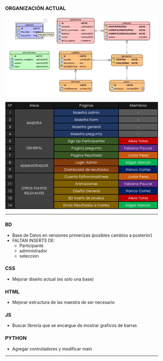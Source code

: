 ### ORGANIZACIÓN ACTUAL

![alt text](diagramaBD.png)

![alt text](relacionTrabajo.png)


-----


### BD
- Base de Datos en versiones primerizas (posibles cambios a posterior)
- FALTAN INSERTS DE:
  - Participante
  - administrador
  - seleccion
  

### CSS
- Mejorar diseño actual (es solo una base)

### HTML
- Mejorar estructura de las maestra de ser necesario

### JS
- Buscar libreria que se encargue de mostrar graficos de barras

### PYTHON
- Agregar controladores y modificar main




------
